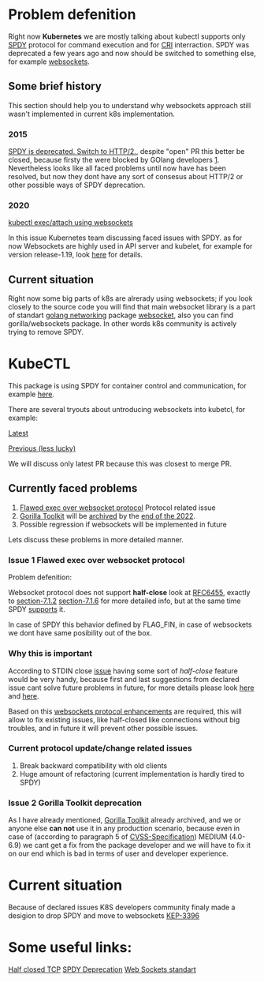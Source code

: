 # Problem defenition

Right now **Kubernetes** we are mostly talking about kubectl supports only [SPDY](https://www.chromium.org/spdy/) protocol for command execution and for  [CRI](https://kubernetes.io/docs/setup/production-environment/container-runtimes/#cri-o) interraction.  SPDY was deprecated a few years ago and now should be switched to something else, for example [websockets](https://www.rfc-editor.org/rfc/rfc6455.html).

## Some brief history

This section should help you to understand why  websockets approach still wasn't implemented in current k8s implementation.

### 2015

[SPDY is deprecated. Switch to HTTP/2.](https://github.com/kubernetes/kubernetes/issues/7452), despite "open" PR this better be closed, because firsty the were blocked by GOlang developers [1](https://github.com/golang/go/issues/13444). Nevertheless looks like all faced problems until now have has been resolved, but now they dont have any sort of consesus about HTTP/2 or other possible ways of SPDY deprecation.

### 2020

[kubectl exec/attach using websockets](https://github.com/kubernetes/kubernetes/issues/89163)

In this issue Kubernetes team discussing faced issues with SPDY.
as for now Websockets are highly used in API server and kubelet, for example for version release-1.19, look [here](https://github.com/kubernetes/kubernetes/blob/release-1.19/pkg/kubelet/cri/streaming/remotecommand/websocket.go#L26) for details.


## Current situation

Right now some big parts of k8s are alrerady using websockets; if  you look closely to the source code you will find that main websocket library is a part of standart [golang networking](https://pkg.go.dev/golang.org/x/net) package [websocket](https://pkg.go.dev/golang.org/x/net/websocket), also you can find gorilla/websockets package. In other words k8s community is actively trying to remove SPDY.

# KubeCTL

This package is using SPDY for container control and communication, for example [here](https://github.com/kubernetes/kubernetes/blob/master/staging/src/k8s.io/client-go/tools/remotecommand/remotecommand.go#L31).


There are several tryouts about untroducing websockets into kubetcl, for example: 

[Latest](https://github.com/kubernetes/kubernetes/pull/110142) 

[Previous (less lucky)](https://github.com/kubernetes/kubernetes/pull/107125)

We will discuss only latest PR because this was closest to merge PR.

## Currently faced problems

1) [Flawed exec over websocket protocol](https://github.com/kubernetes/kubernetes/issues/89899) Protocol related issue
2) [Gorilla Toolkit](https://github.com/gorilla) will be [archived](https://docs.github.com/en/repositories/archiving-a-github-repository/archiving-repositories) by the [end of  the 2022](https://github.com/gorilla#gorilla-toolkit).
3) Possible regression if websockets will be implemented in future

Lets discuss these problems in more detailed manner.

### Issue 1  **Flawed exec over websocket protocol**

Problem defenition:

Websocket protocol does not support **half-close** look at [RFC6455](https://www.rfc-editor.org/rfc/rfc6455), exactly to [section-7.1.2](https://www.rfc-editor.org/rfc/rfc6455#section-7.1.2) [section-7.1.6](https://www.rfc-editor.org/rfc/rfc6455#section-7.1.6) for more detailed info, but at the same time SPDY [supports](https://mbelshe.github.io/SPDY-Specification/draft-mbelshe-spdy-00.xml#StreamHalfClose) it.

In case of SPDY this behavior defined by FLAG_FIN, in case of websockets we dont have same posibility out of the box.

### Why this is important

According to STDIN close [issue](https://github.com/kubernetes/kubernetes/issues/89899) having some sort of *half-close* feature would be very handy, because first and last suggestions from declared issue cant solve future problems in future, for more details please look [here](https://github.com/kubernetes/kubernetes/issues/89899#issuecomment-1132502190) and [here](https://github.com/kubernetes/kubernetes/issues/89899#issuecomment-1143026673).

Based on this [websockets protocol enhancements](https://github.com/kubernetes/enhancements/issues/3396) are required, this will allow to fix existing issues, like half-closed like connections without big troubles, and in future it will prevent other possible issues.

### Current protocol update/change related issues

1) Break backward compatibility with old clients
2) Huge amount of refactoring (current implementation is hardly tired to SPDY)

### Issue 2 Gorilla Toolkit deprecation

As I have already mentioned, [Gorilla Toolkit](https://github.com/gorilla) already archived, and we or anyone else **can not** use it in any production scenario, because even in case of (according to paragraph 5 of [CVSS-Specification](https://www.first.org/cvss/v3.1/specification-document)) MEDIUM (4.0-6.9) we cant get a fix from the package developer and we will have to fix it on our end which is bad in terms of user and developer experience.

# Current situation

Because of declared issues K8S developers community finaly made a desigion to drop SPDY and move to websockets [KEP-3396](https://github.com/kubernetes/enhancements/pull/3401/files)

# Some useful links:

[Half closed TCP](https://www.excentis.com/blog/tcp-half-close-a-cool-feature-that-is-now-broken/)
[SPDY Deprecation](https://blog.cloudflare.com/deprecating-spdy/)
[Web Sockets standart]()

